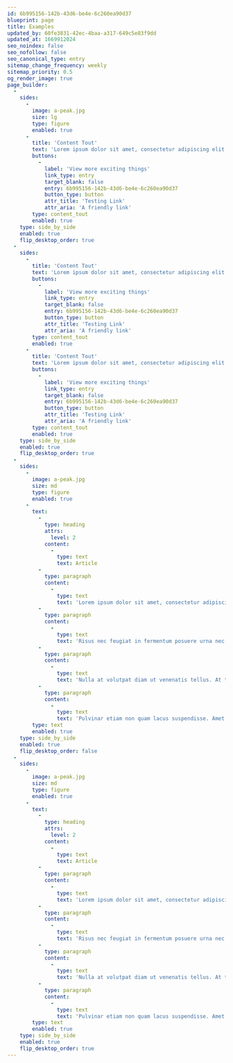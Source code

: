 ```yaml
---
id: 6b995156-142b-43d6-be4e-6c260ea90d37
blueprint: page
title: Examples
updated_by: 60fe3831-42ec-4baa-a317-649c5e83f9dd
updated_at: 1669912024
seo_noindex: false
seo_nofollow: false
seo_canonical_type: entry
sitemap_change_frequency: weekly
sitemap_priority: 0.5
og_render_image: true
page_builder:
  -
    sides:
      -
        image: a-peak.jpg
        size: lg
        type: figure
        enabled: true
      -
        title: 'Content Tout'
        text: 'Lorem ipsum dolor sit amet, consectetur adipiscing elit. Mauris hendrerit turpis lacus, et luctus eros lacinia eu. Integer elementum pharetra consectetur. Vestibulum dictum turpis mauris, ac fermentum ex dapibus pretium. Proin a ultrices leo.'
        buttons:
          -
            label: 'View more exciting things'
            link_type: entry
            target_blank: false
            entry: 6b995156-142b-43d6-be4e-6c260ea90d37
            button_type: button
            attr_title: 'Testing Link'
            attr_aria: 'A friendly link'
        type: content_tout
        enabled: true
    type: side_by_side
    enabled: true
    flip_desktop_order: true
  -
    sides:
      -
        title: 'Content Tout'
        text: 'Lorem ipsum dolor sit amet, consectetur adipiscing elit. Mauris hendrerit turpis lacus, et luctus eros lacinia eu. Integer elementum pharetra consectetur. Vestibulum dictum turpis mauris, ac fermentum ex dapibus pretium. Proin a ultrices leo.'
        buttons:
          -
            label: 'View more exciting things'
            link_type: entry
            target_blank: false
            entry: 6b995156-142b-43d6-be4e-6c260ea90d37
            button_type: button
            attr_title: 'Testing Link'
            attr_aria: 'A friendly link'
        type: content_tout
        enabled: true
      -
        title: 'Content Tout'
        text: 'Lorem ipsum dolor sit amet, consectetur adipiscing elit. Mauris hendrerit turpis lacus, et luctus eros lacinia eu. Integer elementum pharetra consectetur. Vestibulum dictum turpis mauris, ac fermentum ex dapibus pretium. Proin a ultrices leo.'
        buttons:
          -
            label: 'View more exciting things'
            link_type: entry
            target_blank: false
            entry: 6b995156-142b-43d6-be4e-6c260ea90d37
            button_type: button
            attr_title: 'Testing Link'
            attr_aria: 'A friendly link'
        type: content_tout
        enabled: true
    type: side_by_side
    enabled: true
    flip_desktop_order: true
  -
    sides:
      -
        image: a-peak.jpg
        size: md
        type: figure
        enabled: true
      -
        text:
          -
            type: heading
            attrs:
              level: 2
            content:
              -
                type: text
                text: Article
          -
            type: paragraph
            content:
              -
                type: text
                text: 'Lorem ipsum dolor sit amet, consectetur adipiscing elit, sed do eiusmod tempor incididunt ut labore et dolore magna aliqua. Nec nam aliquam sem et tortor. Nulla at volutpat diam ut venenatis tellus in metus. Ultricies mi quis hendrerit dolor magna eget. Faucibus scelerisque eleifend donec pretium.'
          -
            type: paragraph
            content:
              -
                type: text
                text: 'Risus nec feugiat in fermentum posuere urna nec tincidunt praesent. Odio aenean sed adipiscing diam donec adipiscing tristique risus. Arcu ac tortor dignissim convallis aenean et tortor. Imperdiet nulla malesuada pellentesque elit eget gravida. Malesuada fames ac turpis egestas sed tempus urna.'
          -
            type: paragraph
            content:
              -
                type: text
                text: 'Nulla at volutpat diam ut venenatis tellus. At tempor commodo ullamcorper a lacus vestibulum sed arcu. Sem nulla pharetra diam sit amet nisl suscipit. Senectus et netus et malesuada fames ac turpis. Ipsum dolor sit amet consectetur adipiscing elit duis tristique.'
          -
            type: paragraph
            content:
              -
                type: text
                text: 'Pulvinar etiam non quam lacus suspendisse. Amet consectetur adipiscing elit ut aliquam purus sit amet. Orci phasellus egestas tellus rutrum tellus pellentesque eu tincidunt tortor. Faucibus interdum posuere lorem ipsum dolor sit amet consectetur adipiscing.'
        type: text
        enabled: true
    type: side_by_side
    enabled: true
    flip_desktop_order: false
  -
    sides:
      -
        image: a-peak.jpg
        size: md
        type: figure
        enabled: true
      -
        text:
          -
            type: heading
            attrs:
              level: 2
            content:
              -
                type: text
                text: Article
          -
            type: paragraph
            content:
              -
                type: text
                text: 'Lorem ipsum dolor sit amet, consectetur adipiscing elit, sed do eiusmod tempor incididunt ut labore et dolore magna aliqua. Nec nam aliquam sem et tortor. Nulla at volutpat diam ut venenatis tellus in metus. Ultricies mi quis hendrerit dolor magna eget. Faucibus scelerisque eleifend donec pretium.'
          -
            type: paragraph
            content:
              -
                type: text
                text: 'Risus nec feugiat in fermentum posuere urna nec tincidunt praesent. Odio aenean sed adipiscing diam donec adipiscing tristique risus. Arcu ac tortor dignissim convallis aenean et tortor. Imperdiet nulla malesuada pellentesque elit eget gravida. Malesuada fames ac turpis egestas sed tempus urna.'
          -
            type: paragraph
            content:
              -
                type: text
                text: 'Nulla at volutpat diam ut venenatis tellus. At tempor commodo ullamcorper a lacus vestibulum sed arcu. Sem nulla pharetra diam sit amet nisl suscipit. Senectus et netus et malesuada fames ac turpis. Ipsum dolor sit amet consectetur adipiscing elit duis tristique.'
          -
            type: paragraph
            content:
              -
                type: text
                text: 'Pulvinar etiam non quam lacus suspendisse. Amet consectetur adipiscing elit ut aliquam purus sit amet. Orci phasellus egestas tellus rutrum tellus pellentesque eu tincidunt tortor. Faucibus interdum posuere lorem ipsum dolor sit amet consectetur adipiscing.'
        type: text
        enabled: true
    type: side_by_side
    enabled: true
    flip_desktop_order: true
---
```

